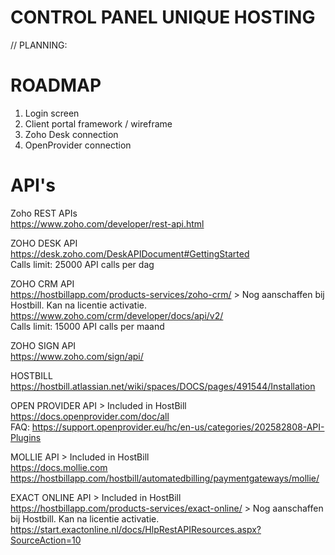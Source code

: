 # CONTROL PANEL UNIQUE HOSTING

// PLANNING: 

# ROADMAP
1) Login screen
2) Client portal framework / wireframe
3) Zoho Desk connection
4) OpenProvider connection

# API's
 Zoho REST APIs 
<br>https://www.zoho.com/developer/rest-api.html

 ZOHO DESK API
<br>https://desk.zoho.com/DeskAPIDocument#GettingStarted
<br> Calls limit:  25000 API calls per dag
 
 ZOHO CRM API
 <br> https://hostbillapp.com/products-services/zoho-crm/ > Nog aanschaffen bij Hostbill. Kan na licentie activatie.
<br>https://www.zoho.com/crm/developer/docs/api/v2/
<br> Calls limit: 15000 API calls per maand
 
 ZOHO SIGN API
<br>https://www.zoho.com/sign/api/

HOSTBILL
<br>https://hostbill.atlassian.net/wiki/spaces/DOCS/pages/491544/Installation

 OPEN PROVIDER API > Included in HostBill
<br>https://docs.openprovider.com/doc/all
<br>FAQ: https://support.openprovider.eu/hc/en-us/categories/202582808-API-Plugins

 MOLLIE API > Included in HostBill
<br>https://docs.mollie.com
<br> https://hostbillapp.com/hostbill/automatedbilling/paymentgateways/mollie/

 EXACT ONLINE API > Included in HostBill
 <br> https://hostbillapp.com/products-services/exact-online/ > Nog aanschaffen bij Hostbill. Kan na licentie activatie.
<br>https://start.exactonline.nl/docs/HlpRestAPIResources.aspx?SourceAction=10

